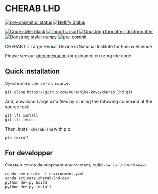 # CHERAB LHD

[![pre-commit.ci status](https://results.pre-commit.ci/badge/github/munechika-koyo/cherab_lhd/main.svg?badge_token=Lmet0dXxT2iOgJ_pHNunBw)](https://results.pre-commit.ci/latest/github/munechika-koyo/cherab_lhd/main?badge_token=Lmet0dXxT2iOgJ_pHNunBw)
[![Netlify Status](https://api.netlify.com/api/v1/badges/af76f666-95b7-4282-85f7-42dacd2d97f2/deploy-status)](https://app.netlify.com/sites/cherab-lhd/deploys)

[![Code style: black](https://img.shields.io/badge/code%20style-black-000000.svg)](https://github.com/psf/black)
[![Imports: isort](https://img.shields.io/badge/%20imports-isort-%231674b1?style=flat&labelColor=ef8336)](https://pycqa.github.io/isort/)
[![Docstring formatter: docformatter](https://img.shields.io/badge/%20formatter-docformatter-fedcba.svg)](https://github.com/PyCQA/docformatter)
[![Docstring style: numpy](https://img.shields.io/badge/%20style-numpy-459db9.svg)](https://numpydoc.readthedocs.io/en/latest/format.html)
[![pre-commit](https://img.shields.io/badge/pre--commit-enabled-brightgreen?logo=pre-commit)](https://github.com/pre-commit/pre-commit)


CHERAB for Large Herical Device in National Institute for Fusion Science

Please see our [documentation](https://cherab-lhd.netlify.app/)
for guidance on using the code.

Quick installation
-------------------
Synchronize `cherab-lhd` source:

```Shell
git clone https://github.com/munechika-koyo/cherab_lhd.git
```
And, download Large data files by running the following command at the source root:
```Shell
git lfs install
git lfs fetch
```
Then, install `cherab-lhd` with pip:
```Shell
pip install .
```

For developper
---
Create a conda development environment, build `cherab-lhd` with `Meson`
```Shell
conda env create -f environment.yaml
conda activate cherab-lhd-dev
python dev.py build
python dev.py install
```
